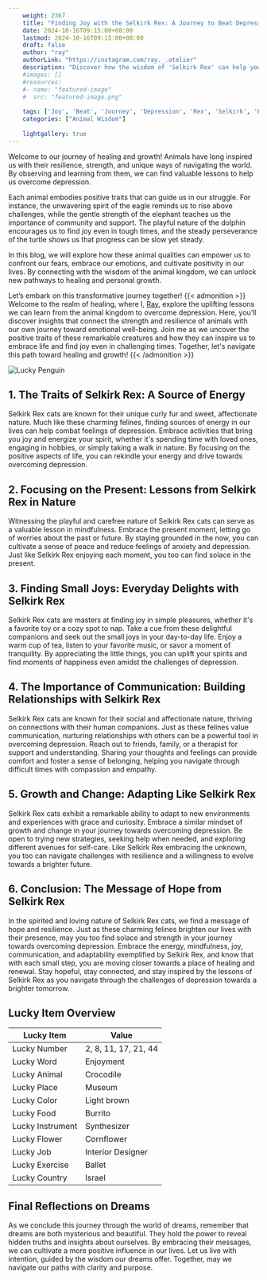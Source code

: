 ```yaml
---
    weight: 2367
    title: "Finding Joy with the Selkirk Rex: A Journey to Beat Depression"  # Assuming 'title' column exists
    date: 2024-10-16T09:15:00+08:00
    lastmod: 2024-10-16T09:15:00+08:00
    draft: false
    author: "ray"
    authorLink: "https://instagram.com/ray._.atelier"
    description: "Discover how the wisdom of 'Selkirk Rex' can help you overcome depression and find joy in your life journey."
    #images: []
    #resources:
    #- name: "featured-image"
    #  src: "featured-image.png"
    
    tags: ['Joy', 'Beat', 'Journey', 'Depression', 'Rex', 'Selkirk', 'Finding']
    categories: ["Animal Wisdom"]
    
    lightgallery: true
---
```

    
Welcome to our journey of healing and growth! Animals have long inspired us with their resilience, strength, and unique ways of navigating the world. By observing and learning from them, we can find valuable lessons to help us overcome depression.

Each animal embodies positive traits that can guide us in our struggle. For instance, the unwavering spirit of the eagle reminds us to rise above challenges, while the gentle strength of the elephant teaches us the importance of community and support. The playful nature of the dolphin encourages us to find joy even in tough times, and the steady perseverance of the turtle shows us that progress can be slow yet steady.

In this blog, we will explore how these animal qualities can empower us to confront our fears, embrace our emotions, and cultivate positivity in our lives. By connecting with the wisdom of the animal kingdom, we can unlock new pathways to healing and personal growth.

Let’s embark on this transformative journey together!
{{< admonition >}}
Welcome to the realm of healing, where I, [Ray](https://instagram.com/ray._.atelier), explore the uplifting lessons we can learn from the animal kingdom to overcome depression. Here, you’ll discover insights that connect the strength and resilience of animals with our own journey toward emotional well-being. Join me as we uncover the positive traits of these remarkable creatures and how they can inspire us to embrace life and find joy even in challenging times. Together, let's navigate this path toward healing and growth!
{{< /admonition >}}

![Lucky Penguin](https://cdn.pixabay.com/photo/2024/09/07/02/34/penguins-9028827_1280.jpg "Lucky Penguin")

## 1. The Traits of Selkirk Rex: A Source of Energy
Selkirk Rex cats are known for their unique curly fur and sweet, affectionate nature. Much like these charming felines, finding sources of energy in our lives can help combat feelings of depression. Embrace activities that bring you joy and energize your spirit, whether it's spending time with loved ones, engaging in hobbies, or simply taking a walk in nature. By focusing on the positive aspects of life, you can rekindle your energy and drive towards overcoming depression.

## 2. Focusing on the Present: Lessons from Selkirk Rex in Nature
Witnessing the playful and carefree nature of Selkirk Rex cats can serve as a valuable lesson in mindfulness. Embrace the present moment, letting go of worries about the past or future. By staying grounded in the now, you can cultivate a sense of peace and reduce feelings of anxiety and depression. Just like Selkirk Rex enjoying each moment, you too can find solace in the present.

## 3. Finding Small Joys: Everyday Delights with Selkirk Rex
Selkirk Rex cats are masters at finding joy in simple pleasures, whether it's a favorite toy or a cozy spot to nap. Take a cue from these delightful companions and seek out the small joys in your day-to-day life. Enjoy a warm cup of tea, listen to your favorite music, or savor a moment of tranquility. By appreciating the little things, you can uplift your spirits and find moments of happiness even amidst the challenges of depression.

## 4. The Importance of Communication: Building Relationships with Selkirk Rex
Selkirk Rex cats are known for their social and affectionate nature, thriving on connections with their human companions. Just as these felines value communication, nurturing relationships with others can be a powerful tool in overcoming depression. Reach out to friends, family, or a therapist for support and understanding. Sharing your thoughts and feelings can provide comfort and foster a sense of belonging, helping you navigate through difficult times with compassion and empathy.

## 5. Growth and Change: Adapting Like Selkirk Rex
Selkirk Rex cats exhibit a remarkable ability to adapt to new environments and experiences with grace and curiosity. Embrace a similar mindset of growth and change in your journey towards overcoming depression. Be open to trying new strategies, seeking help when needed, and exploring different avenues for self-care. Like Selkirk Rex embracing the unknown, you too can navigate challenges with resilience and a willingness to evolve towards a brighter future.

## 6. Conclusion: The Message of Hope from Selkirk Rex
In the spirited and loving nature of Selkirk Rex cats, we find a message of hope and resilience. Just as these charming felines brighten our lives with their presence, may you too find solace and strength in your journey towards overcoming depression. Embrace the energy, mindfulness, joy, communication, and adaptability exemplified by Selkirk Rex, and know that with each small step, you are moving closer towards a place of healing and renewal. Stay hopeful, stay connected, and stay inspired by the lessons of Selkirk Rex as you navigate through the challenges of depression towards a brighter tomorrow.


## Lucky Item Overview
| Lucky Item          | Value              |
|---------------|--------------------|
| Lucky Number        | 2, 8, 11, 17, 21, 44  |
| Lucky Word          | Enjoyment |
| Lucky Animal        | Crocodile |
| Lucky Place         | Museum     |
| Lucky Color         | Light brown     |
| Lucky Food          | Burrito      |
| Lucky Instrument    | Synthesizer |
| Lucky Flower        | Cornflower    |
| Lucky Job           | Interior Designer       |
| Lucky Exercise      | Ballet  |
| Lucky Country       | Israel    |


##  Final Reflections on Dreams

As we conclude this journey through the world of dreams, remember that dreams are both mysterious and beautiful. They hold the power to reveal hidden truths and insights about ourselves. By embracing their messages, we can cultivate a more positive influence in our lives. Let us live with intention, guided by the wisdom our dreams offer. Together, may we navigate our paths with clarity and purpose.
